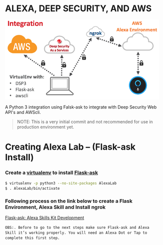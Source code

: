 ALEXA, DEEP SECURITY, AND AWS
===

![drawing](Docs/Architecture/architecture.png?raw "Alexa Integration")


A Python 3 integration using Falsk-ask to integrate with Deep Security Web API's and AWScli.

>NOTE: This is a very initial commit and not recommended for use in production environment yet.


# Creating Alexa Lab – (Flask-ask Install)

### Create a [virtualenv] to install [Flask-ask]

```sh
$ virtualenv -p python3 --no-site-packages AlexaLab
$ . AlexaLab/bin/activate
```
### Following process on the link below to create a Flask Environment, Alexa Skill and Install ngrok

[Flask-ask: Alexa Skills Kit Development]

`OBS:. Before to go to the next steps make sure Flask-ask and Alexa Skill it’s working properly. You will need an Alexa Dot or Tap to complete this first step.`


[//]: # (External Links)
[virtualenv]:https://virtualenv.pypa.io/en/stable/
[Flask-ask]:https://github.com/johnwheeler/flask-ask
[Flask-ask: Alexa Skills Kit Development]:https://developer.amazon.com/blogs/post/Tx14R0IYYGH3SKT/flask-ask-a-new-python-framework-for-rapid-alexa-skills-kit-development

